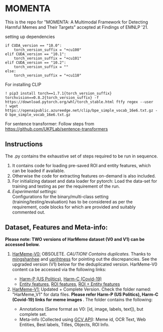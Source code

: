 # MOMENTA

This is the repo for "MOMENTA: A Multimodal Framework for Detecting Harmful Memes and Their Targets" accepted at Findings of EMNLP '21.

setting up dependencies
```
if CUDA_version == "10.0":
    torch_version_suffix = "+cu100"    
elif CUDA_version == "10.1":
    torch_version_suffix = "+cu101"    
elif CUDA_version == "10.2":
    torch_version_suffix = ""    
else:
    torch_version_suffix = "+cu110"
```
For installing CLIP
```
! pip3 install torch==1.7.1{torch_version_suffix} torchvision==0.8.2{torch_version_suffix} -f https://download.pytorch.org/whl/torch_stable.html ftfy regex --user
! wget https://openaipublic.azureedge.net/clip/bpe_simple_vocab_16e6.txt.gz -O bpe_simple_vocab_16e6.txt.gz
```
For sentence transformer: Follow steps from https://github.com/UKPLab/sentence-transformers


## Instructions
The .py contains the exhaustive set of steps required to be run in sequence.
<br>
<!-- _Pl Note: A sample only 50 total data samples are linked as part of this repo._ -->
<ol>
    <li>It contains code for loading pre-saved ROI and entity features, which can be loaded if available.</li>
    <li>Otherwise the code for extracting features on-demand is also included.</li>
    <li>For initializing dataset and data loader for pytorch: Load the data-set for training and testing as per the requirement of the run.</li>
    <li><i>Experimental settings:</i><br>
Configurations for the binary/multi-class setting (training/testing/evaluation) has to be considered as per the requirement, code blocks for which are provided and suitably commented out.</li>
</ol>

## Dataset, Features and Meta-info:<br>

<!-- Datasets (Sample) <br>
Harm-P: https://drive.google.com/file/d/10Otu_cAZSX1tXMh2puqUl5dqLRAxr3ui/view?usp=sharing <br>
Harm-C: https://drive.google.com/file/d/1X_Ty1DsuV2hD3naiKeih5bMvRIyCuNxy/view?usp=sharing -->

<!-- Complete dataset links to be released upon approval -->

<strong>Please note: TWO versions of HarMeme dataset (V0 and V1) can be accessed below.</strong> 

<ol>
    <li><u>HarMeme-V0:</u> OBSOLETE. <i>CAUTION! Contains duplicates.</i> Thanks to <a href="https://github.com/mingshanhee">mingshanhee</a> and <a href="https://github.com/uprihtness">uprihtness</a> for pointing out the discrepancies. See the upgraded version (V1) below for the deduplicated version. HarMeme-V0 content ca be accessed via the following links:</li>
<ul>
<li><a href="https://drive.google.com/file/d/1fw850yxKNqzpRpQKH88D13yfrwX1MLde/view?usp=sharing">Harm-P (US Politics)</a>, <a href="https://drive.google.com/file/d/1dxMrnyXcED-85HCcQiA_d5rr8acwl6lp/view?usp=sharing">Harm-C (Covid-19)</a></li>
<li><a href="https://drive.google.com/file/d/1KBltp_97CJIOcrxln9VbDfoKxbVQKcVN/view?usp=sharing">Entity features</a>, <a href="https://drive.google.com/file/d/1KRAJcTme4tmbuNXLQ72NTfnQf3x2YQT_/view?usp=sharing">ROI features</a>, <a href="https://drive.google.com/file/d/1xeviXtHE46md3usybEO2FIAcRkBmXZN7/view?usp=sharing">ROI + Entity features</a></li>
</ul>
    <li><u>HarMeme-V1:</u> Updated + Complete Version. Check the folder named: "HarMeme_V1" for data files. <strong>Please refer Harm-P (US Politics), Harm-C (Covid-19) links for meme images </strong>. The folder contains the following:</li>
    <ul>
        <li>Annotations (Same format as V0: [id, image, labels, text]), but complete set.</li>
        <li>Meta-info (Collected using <a href="https://cloud.google.com/vision?hl=en">GCV API</a>): Meme id, OCR Text, Web Entities, Best labels, Titles, Objects, ROI Info.</li>
    </ul>
</ol>    
